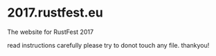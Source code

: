 # 2017.rustfest.eu
The website for RustFest 2017

read instructions carefully
please try to donot touch any file.
thankyou!
